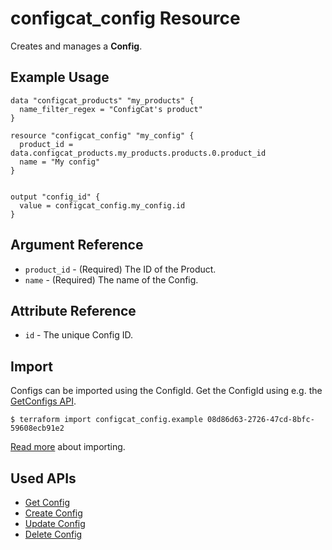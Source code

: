 # configcat_config Resource

Creates and manages a **Config**.  

## Example Usage

```hcl
data "configcat_products" "my_products" {
  name_filter_regex = "ConfigCat's product"
}

resource "configcat_config" "my_config" {
  product_id = data.configcat_products.my_products.products.0.product_id
  name = "My config"
}


output "config_id" {
  value = configcat_config.my_config.id
}
```

## Argument Reference

* `product_id` - (Required) The ID of the Product.
* `name` - (Required) The name of the Config.

## Attribute Reference

* `id` - The unique Config ID.

## Import

Configs can be imported using the ConfigId. Get the ConfigId using e.g. the [GetConfigs API](https://api.configcat.com/docs/#operation/get-configs).

```
$ terraform import configcat_config.example 08d86d63-2726-47cd-8bfc-59608ecb91e2
```

[Read more](https://learn.hashicorp.com/tutorials/terraform/state-import) about importing.

## Used APIs
* [Get Config](https://api.configcat.com/docs/index.html#operation/get-config)
* [Create Config](https://api.configcat.com/docs/index.html#operation/create-config)
* [Update Config](https://api.configcat.com/docs/index.html#operation/update-config)
* [Delete Config](https://api.configcat.com/docs/index.html#operation/delete-config)
